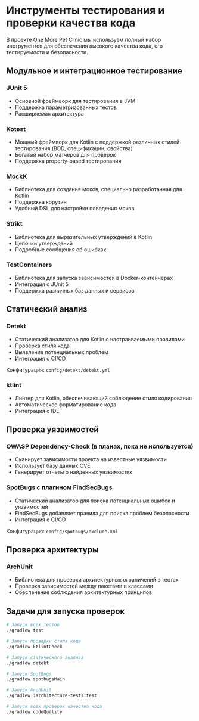 # Инструменты тестирования и проверки качества кода

В проекте One More Pet Clinic мы используем полный набор инструментов для обеспечения высокого качества кода, его тестируемости и безопасности.

## Модульное и интеграционное тестирование

### JUnit 5
- Основной фреймворк для тестирования в JVM
- Поддержка параметризованных тестов
- Расширяемая архитектура

### Kotest
- Мощный фреймворк для Kotlin с поддержкой различных стилей тестирования (BDD, спецификации, свойства)
- Богатый набор матчеров для проверок
- Поддержка property-based тестирования

### MockK
- Библиотека для создания моков, специально разработанная для Kotlin
- Поддержка корутин
- Удобный DSL для настройки поведения моков

### Strikt
- Библиотека для выразительных утверждений в Kotlin
- Цепочки утверждений
- Подробные сообщения об ошибках

### TestContainers
- Библиотека для запуска зависимостей в Docker-контейнерах
- Интеграция с JUnit 5
- Поддержка различных баз данных и сервисов

## Статический анализ

### Detekt
- Статический анализатор для Kotlin с настраиваемыми правилами
- Проверка стиля кода
- Выявление потенциальных проблем
- Интеграция с CI/CD

Конфигурация: `config/detekt/detekt.yml`

### ktlint
- Линтер для Kotlin, обеспечивающий соблюдение стиля кодирования
- Автоматическое форматирование кода
- Интеграция с IDE

## Проверка уязвимостей

### OWASP Dependency-Check (в планах, пока не используется)
- Сканирует зависимости проекта на известные уязвимости
- Использует базу данных CVE
- Генерирует отчеты о найденных уязвимостях

### SpotBugs с плагином FindSecBugs
- Статический анализатор для поиска потенциальных ошибок и уязвимостей
- FindSecBugs добавляет правила для поиска проблем безопасности
- Интеграция с CI/CD

Конфигурация: `config/spotbugs/exclude.xml`

## Проверка архитектуры

### ArchUnit
- Библиотека для проверки архитектурных ограничений в тестах
- Проверка зависимостей между пакетами и классами
- Обеспечение соблюдения архитектурных принципов

## Задачи для запуска проверок

```bash
# Запуск всех тестов
./gradlew test

# Запуск проверки стиля кода
./gradlew ktlintCheck

# Запуск статического анализа
./gradlew detekt

# Запуск SpotBugs
./gradlew spotbugsMain

# Запуск ArchUnit
./gradlew :architecture-tests:test

# Запуск всех проверок качества кода
./gradlew codeQuality

```
